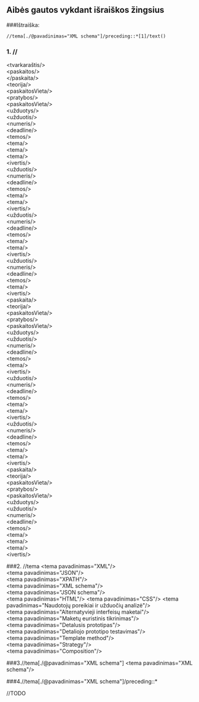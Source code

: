 ## Aibės gautos vykdant išraiškos žingsius
###Ištraiška:
```
//tema[./@pavadinimas="XML schema"]/preceding::*[1]/text()
```
### 1. //  
\<tvarkaraštis/>   
\<paskaitos/>  
\</paskaita/>  
\<teorija/>  
\<paskaitosVieta/>  
\<pratybos/>  
\<paskaitosVieta/>  
\<užduotys/>  
\<užduotis/>  
\<numeris/>  
\<deadline/>  
\<temos/>  
\<tema/>  
\<tema/>  
\<tema/>  
\<ivertis/>  
\<užduotis/>  
\<numeris/>  
\<deadline/>  
\<temos/>  
\<tema/>  
\<tema/>  
\<ivertis/>  
\<užduotis/>  
\<numeris/>  
\<deadline/>  
\<temos/>  
\<tema/>  
\<tema/>  
\<ivertis/>  
\<užduotis/>  
\<numeris/>  
\<deadline/>  
\<temos/>  
\<tema/>  
\<ivertis/>  
\<paskaita/>  
\<teorija/>  
\<paskaitosVieta/>  
\<pratybos/>  
\<paskaitosVieta/>  
\<užduotys/>  
\<užduotis/>  
\<numeris/>  
\<deadline/>  
\<temos/>  
\<tema/>  
\<ivertis/>  
\<užduotis/>  
\<numeris/>  
\<deadline/>  
\<temos/>  
\<tema/>  
\<tema/>  
\<ivertis/>  
\<užduotis/>  
\<numeris/>  
\<deadline/>  
\<temos/>  
\<tema/>  
\<tema/>  
\<ivertis/>  
\<paskaita/>  
\<teorija/>  
\<paskaitosVieta/>  
\<pratybos/>  
\<paskaitosVieta/>  
\<užduotys/>  
\<užduotis/>  
\<numeris/>  
\<deadline/>  
\<temos/>  
\<tema/>  
\<tema/>  
\<tema/>  
\<ivertis/>  

###2. //tema
\<tema pavadinimas="XML"/>  
\<tema pavadinimas="JSON"/>  
\<tema pavadinimas="XPATH"/>  
\<tema pavadinimas="XML schema"/>  
\<tema pavadinimas="JSON schema"/>  
\<tema pavadinimas="HTML"/>
\<tema pavadinimas="CSS"/>
\<tema pavadinimas="Naudotojų poreikiai ir užduočių analizė"/>  
\<tema pavadinimas="Alternatyvieji interfeisų maketai"/>  
\<tema pavadinimas="Maketų euristinis tikrinimas"/>  
\<tema pavadinimas="Detalusis prototipas"/>  
\<tema pavadinimas="Detaliojo prototipo testavimas"/>  
\<tema pavadinimas="Template method"/>  
\<tema pavadinimas="Strategy"/>  
\<tema pavadinimas="Composition"/>  

###3.//tema[./@pavadinimas="XML schema"]
\<tema pavadinimas="XML schema"/>

###4.//tema[./@pavadinimas="XML&nbsp;schema"]/preceding::*

//TODO